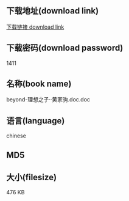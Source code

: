 ## 下载地址(download link)
[下载链接 download link](https://voluble-croquembouche-d321dc.netlify.app/?s=beyond-%E7%90%86%E6%83%B3%E4%B9%8B%E5%AD%90%C2%B7%C2%B7%E9%BB%84%E5%AE%B6%E9%A9%B9.doc)

## 下载密码(download password)
1411

## 名称(book name)
beyond-理想之子··黄家驹.doc.doc

## 语言(language)
chinese

## MD5


## 大小(filesize)
476 KB
